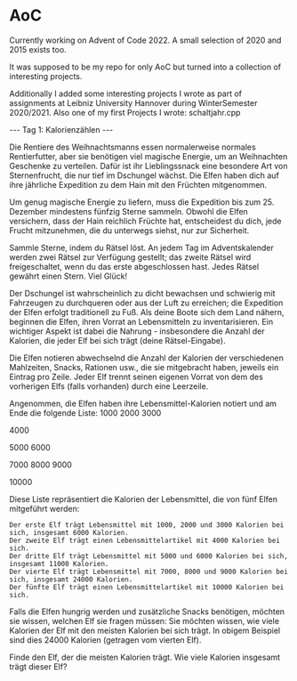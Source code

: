 # AoC
Currently working on Advent of Code 2022. 
A small selection of 2020 and 2015 exists too. 

It was supposed to be my repo for only AoC but turned into a collection of interesting projects.

Additionally I added some interesting projects I wrote as part of assignments at Leibniz University Hannover during WinterSemester 2020/2021.
Also one of my first Projects I wrote: schaltjahr.cpp 


--- Tag 1: Kalorienzählen ---

Die Rentiere des Weihnachtsmanns essen normalerweise normales Rentierfutter, aber sie benötigen viel magische Energie, 
um an Weihnachten Geschenke zu verteilen. Dafür ist ihr Lieblingssnack eine besondere Art von Sternenfrucht, 
die nur tief im Dschungel wächst. Die Elfen haben dich auf ihre jährliche Expedition zu dem Hain mit den Früchten mitgenommen.

Um genug magische Energie zu liefern, muss die Expedition bis zum 25. Dezember mindestens fünfzig Sterne sammeln. 
Obwohl die Elfen versichern, dass der Hain reichlich Früchte hat, entscheidest du dich, jede Frucht mitzunehmen, 
die du unterwegs siehst, nur zur Sicherheit.

Sammle Sterne, indem du Rätsel löst. An jedem Tag im Adventskalender werden zwei Rätsel zur Verfügung gestellt; 
das zweite Rätsel wird freigeschaltet, wenn du das erste abgeschlossen hast. Jedes Rätsel gewährt einen Stern. 
Viel Glück!

Der Dschungel ist wahrscheinlich zu dicht bewachsen und schwierig mit Fahrzeugen zu durchqueren oder aus der Luft zu erreichen; 
die Expedition der Elfen erfolgt traditionell zu Fuß. Als deine Boote sich dem Land nähern, beginnen die Elfen, ihren Vorrat an Lebensmitteln zu inventarisieren. 
Ein wichtiger Aspekt ist dabei die Nahrung - insbesondere die Anzahl der Kalorien, die jeder Elf bei sich trägt (deine Rätsel-Eingabe).

Die Elfen notieren abwechselnd die Anzahl der Kalorien der verschiedenen Mahlzeiten, Snacks, Rationen usw., die sie mitgebracht haben, 
jeweils ein Eintrag pro Zeile. Jeder Elf trennt seinen eigenen Vorrat von dem des vorherigen Elfs (falls vorhanden) durch eine Leerzeile.

Angenommen, die Elfen haben ihre Lebensmittel-Kalorien notiert und am Ende die folgende Liste:
1000
2000
3000

4000

5000
6000

7000
8000
9000

10000

Diese Liste repräsentiert die Kalorien der Lebensmittel, die von fünf Elfen mitgeführt werden:

    Der erste Elf trägt Lebensmittel mit 1000, 2000 und 3000 Kalorien bei sich, insgesamt 6000 Kalorien.
    Der zweite Elf trägt einen Lebensmittelartikel mit 4000 Kalorien bei sich.
    Der dritte Elf trägt Lebensmittel mit 5000 und 6000 Kalorien bei sich, insgesamt 11000 Kalorien.
    Der vierte Elf trägt Lebensmittel mit 7000, 8000 und 9000 Kalorien bei sich, insgesamt 24000 Kalorien.
    Der fünfte Elf trägt einen Lebensmittelartikel mit 10000 Kalorien bei sich.

Falls die Elfen hungrig werden und zusätzliche Snacks benötigen, möchten sie wissen, welchen Elf sie fragen müssen: Sie möchten wissen, 
wie viele Kalorien der Elf mit den meisten Kalorien bei sich trägt. In obigem Beispiel sind dies 24000 Kalorien (getragen vom vierten Elf).

Finde den Elf, der die meisten Kalorien trägt. Wie viele Kalorien insgesamt trägt dieser Elf?
